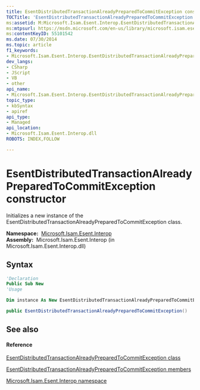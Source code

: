 ```yaml
---
title: EsentDistributedTransactionAlreadyPreparedToCommitException constructor 
TOCTitle: 'EsentDistributedTransactionAlreadyPreparedToCommitException constructor '
ms:assetid: M:Microsoft.Isam.Esent.Interop.EsentDistributedTransactionAlreadyPreparedToCommitException.#ctor
ms:mtpsurl: https://msdn.microsoft.com/en-us/library/microsoft.isam.esent.interop.esentdistributedtransactionalreadypreparedtocommitexception.esentdistributedtransactionalreadypreparedtocommitexception(v=EXCHG.10)
ms:contentKeyID: 55101542
ms.date: 07/30/2014
ms.topic: article
f1_keywords:
- Microsoft.Isam.Esent.Interop.EsentDistributedTransactionAlreadyPreparedToCommitException.EsentDistributedTransactionAlreadyPreparedToCommitException
dev_langs:
- CSharp
- JScript
- VB
- other
api_name: 
- Microsoft.Isam.Esent.Interop.EsentDistributedTransactionAlreadyPreparedToCommitException..ctor
topic_type: 
- kbSyntax
- apiref
api_type: 
- Managed
api_location: 
- Microsoft.Isam.Esent.Interop.dll
ROBOTS: INDEX,FOLLOW

---
```


# EsentDistributedTransactionAlreadyPreparedToCommitException constructor

Initializes a new instance of the EsentDistributedTransactionAlreadyPreparedToCommitException class.

**Namespace:**  [Microsoft.Isam.Esent.Interop](hh596136\(v=exchg.10\).md)  
**Assembly:**  Microsoft.Isam.Esent.Interop (in Microsoft.Isam.Esent.Interop.dll)

## Syntax

``` vb
'Declaration
Public Sub New
'Usage

Dim instance As New EsentDistributedTransactionAlreadyPreparedToCommitException()
```

``` csharp
public EsentDistributedTransactionAlreadyPreparedToCommitException()
```

## See also

#### Reference

[EsentDistributedTransactionAlreadyPreparedToCommitException class](dn334490\(v=exchg.10\).md)

[EsentDistributedTransactionAlreadyPreparedToCommitException members](dn274296\(v=exchg.10\).md)

[Microsoft.Isam.Esent.Interop namespace](hh596136\(v=exchg.10\).md)


